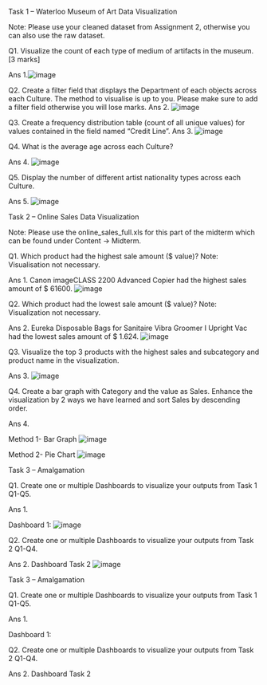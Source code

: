 
Task 1 – Waterloo Museum of Art Data Visualization

Note: Please use your cleaned dataset from Assignment 2, otherwise you can also use the raw dataset.


Q1. Visualize the count of each type of medium of artifacts in the museum. [3 marks]

Ans 1.![image](https://github.com/abhaysolanki10/Tableau/assets/41354676/be9128aa-de82-48c7-9bed-076b262c1b3c)

 
 



Q2. Create a filter field that displays the Department of each objects across each Culture. The method to visualise is up to you. Please make sure to add a filter field otherwise you will lose marks.
Ans 2. ![image](https://github.com/abhaysolanki10/Tableau/assets/41354676/690649ef-a928-4f33-ad54-85b3cabdbb58)


 

Q3. Create a frequency distribution table (count of all unique 
values) for values contained in the field named “Credit Line”.
Ans 3. ![image](https://github.com/abhaysolanki10/Tableau/assets/41354676/68e86f5a-0f1a-4819-b659-cbc2725a0e8c)

  
Q4. What is the average age across each Culture?

Ans 4. ![image](https://github.com/abhaysolanki10/Tableau/assets/41354676/03798b32-90ad-4358-9338-48cb9cbc2e80)

 


Q5. Display the number of different artist nationality types across each Culture.

Ans 5. ![image](https://github.com/abhaysolanki10/Tableau/assets/41354676/737d25e9-9a85-4dc2-b56a-241966c99149)


 


Task 2 – Online Sales Data Visualization

Note: Please use the online_sales_full.xls for this part of the midterm which can be found under Content -> Midterm.


Q1. Which product had the highest sale amount ($ value)? Note: Visualisation not necessary.

Ans 1.  Canon imageCLASS 2200 Advanced Copier had the highest sales amount of $ 61600.
![image](https://github.com/abhaysolanki10/Tableau/assets/41354676/16f643c7-d551-427b-9882-988deb8cdd86)

 


Q2. Which product had the lowest sale amount ($ value)? Note: Visualization not necessary.

Ans 2. Eureka Disposable Bags for Sanitaire Vibra Groomer I Upright Vac had the lowest sales amount of $ 1.624.
![image](https://github.com/abhaysolanki10/Tableau/assets/41354676/b5ba3476-8d53-4a14-80a2-331ad1be58f2)

 
Q3. Visualize the top 3 products with the highest sales and subcategory and product name in the visualization. 

Ans 3.  ![image](https://github.com/abhaysolanki10/Tableau/assets/41354676/a3bd6818-732c-474d-950e-4193296d567c)


 

Q4. Create a bar graph with Category and the value as Sales. Enhance the visualization by 2 ways we have learned and sort Sales by descending order.

Ans 4. 


Method 1- Bar Graph
![image](https://github.com/abhaysolanki10/Tableau/assets/41354676/6c4fe130-5b55-49ba-b531-29e46fb7df86)
 

Method 2- Pie Chart
![image](https://github.com/abhaysolanki10/Tableau/assets/41354676/98927b69-18d5-48d0-99bc-6ea9fbdfdcb8)

 Task 3 – Amalgamation 

Q1. Create one or multiple Dashboards to visualize your outputs from Task 1 Q1-Q5.

Ans 1. 

Dashboard 1: 
![image](https://github.com/abhaysolanki10/Tableau/assets/41354676/bc7fa469-8e5e-429f-8072-a1b24d0c85fd)

 


Q2. Create one or multiple Dashboards to visualize your outputs from Task 2 Q1-Q4.

Ans 2.  Dashboard Task 2
![image](https://github.com/abhaysolanki10/Tableau/assets/41354676/bc1f1bb4-6237-468c-a035-ffeb470809e5)

























Task 3 – Amalgamation 

Q1. Create one or multiple Dashboards to visualize your outputs from Task 1 Q1-Q5.

Ans 1. 

Dashboard 1: 
 


Q2. Create one or multiple Dashboards to visualize your outputs from Task 2 Q1-Q4.

Ans 2.  Dashboard Task 2
